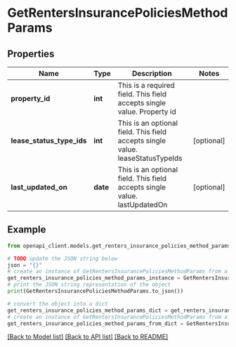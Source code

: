 # GetRentersInsurancePoliciesMethodParams


## Properties

Name | Type | Description | Notes
------------ | ------------- | ------------- | -------------
**property_id** | **int** | This is a required field. This field accepts single value. Property id | 
**lease_status_type_ids** | **int** | This is an optional field. This field accepts single value. leaseStatusTypeIds | [optional] 
**last_updated_on** | **date** | This is an optional field. This field accepts single value. lastUpdatedOn | [optional] 

## Example

```python
from openapi_client.models.get_renters_insurance_policies_method_params import GetRentersInsurancePoliciesMethodParams

# TODO update the JSON string below
json = "{}"
# create an instance of GetRentersInsurancePoliciesMethodParams from a JSON string
get_renters_insurance_policies_method_params_instance = GetRentersInsurancePoliciesMethodParams.from_json(json)
# print the JSON string representation of the object
print(GetRentersInsurancePoliciesMethodParams.to_json())

# convert the object into a dict
get_renters_insurance_policies_method_params_dict = get_renters_insurance_policies_method_params_instance.to_dict()
# create an instance of GetRentersInsurancePoliciesMethodParams from a dict
get_renters_insurance_policies_method_params_from_dict = GetRentersInsurancePoliciesMethodParams.from_dict(get_renters_insurance_policies_method_params_dict)
```
[[Back to Model list]](../README.md#documentation-for-models) [[Back to API list]](../README.md#documentation-for-api-endpoints) [[Back to README]](../README.md)


